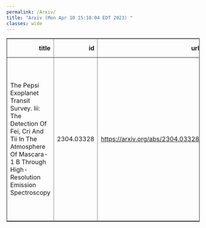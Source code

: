 ```yaml
---
permalink: /Arxiv/
title: "Arxiv (Mon Apr 10 15:10:04 EDT 2023) "
classes: wide
---
```

<table border="1" class="dataframe">
  <thead>
    <tr style="text-align: right;">
      <th>title</th>
      <th>id</th>
      <th>url</th>
      <th>authors</th>
      <th>Local Authors</th>
    </tr>
  </thead>
  <tbody>
    <tr>
      <td>The Pepsi Exoplanet Transit Survey. Iii: The Detection Of Fei, Cri And   Tii In The Atmosphere Of Mascara-1 B Through High-Resolution Emission   Spectroscopy</td>
      <td>2304.03328</td>
      <td><a href="https://arxiv.org/abs/2304.03328" target="_blank">https://arxiv.org/abs/2304.03328</a></td>
      <td>G. Scandariato, F. Borsa, A. S. Bonomo, B. S. Gaudi, Th. Henning, I. Ilyin, M. C. Johnson, L. Malavolta, M. Mallonn, K. Molaverdikhani, V. Nascimbeni, J. Patience, L. Pino, K. Poppenhaeger, E. Schlawin, E. L. Shkolnik, D. Sicilia, A. Sozzetti, K. G. Strassmeier, C. Veillet, J. Wang, F. Yan</td>
      <td>B. Scott Gaudi, Ji Wang, Marshall Johnson</td>
    </tr>
  </tbody>
</table>